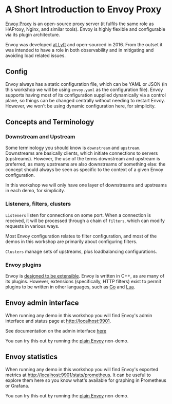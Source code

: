 # A Short Introduction to Envoy Proxy

[Envoy Proxy](https://www.envoyproxy.io/) is an open-source proxy server (it fulfils the same role as HAProxy, Nginx, and similar tools). Envoy is highly flexible and configurable via its plugin architecture.

Envoy was developed [at Lyft](https://mattklein123.dev/2021/09/14/5-years-envoy-oss/) and open-sourced in 2016.
From the outset it was intended to have a role in both observability and in mitigating and avoiding load related issues.

## Config

Envoy always has a static configuration file, which can be YAML or JSON (in this workshop we will be using 
`envoy.yaml` as the configuration file). Envoy supports having most of its configuration supplied dynamically via 
a control plane, so things can be changed centrally without needing to restart Envoy. However, we won't be using
dynamic configuration here, for simplicity.

## Concepts and Terminology

### Downstream and Upstream

Some terminology you should know is `downstream` and `upstream`.
Downstreams are basically clients, which initiate connections to servers (upstreams).
However, the use of the terms downstream and upstream is preferred, as many upstreams are also downstreams of something else: the concept should always be seen as specific to the context of a given Envoy configuration.

In this workshop we will only have one layer of downstreams and upstreams in each demo, for simplicity.

### Listeners, filters, clusters

`Listeners` listen for connections on some port. When a connection is received, it will be processed through
a chain of `filters`, which can modify requests in various ways.

Most Envoy configuration relates to filter configuration, and most of the demos in this workshop are primarily
about configuring filters.

`Clusters` manage sets of upstreams, plus loadbalancing configurations.

### Envoy plugins

Envoy is [designed to be extensible](https://www.envoyproxy.io/docs/envoy/latest/extending/extending).
Envoy is written in C++, as are many of its plugins. 
However, extensions (specifically, HTTP filters) exist to permit plugins to be written in other languages, such as [Go](https://www.envoyproxy.io/docs/envoy/latest/configuration/http/http_filters/golang_filter) and [Lua](https://www.envoyproxy.io/docs/envoy/latest/start/sandboxes/lua).


## Envoy admin interface

When running any demo in this workshop you will find Envoy's admin interface and status page at
[http://localhost:9901](http://localhost:9901).

See documentation on the admin interface [here](https://www.envoyproxy.io/docs/envoy/latest/operations/admin)

You can try this out by running the [plain Envoy](./plain-envoy/README.md) non-demo.

## Envoy statistics

When running any demo in this workshop you will find Envoy's exported metrics at
[http://localhost:9901/stats/prometheus](http://localhost:9901/stats/prometheus).
It can be useful to explore them here so you know what's available for graphing in Prometheus or Grafana.

You can try this out by running the [plain Envoy](./plain-envoy/README.md) non-demo.
